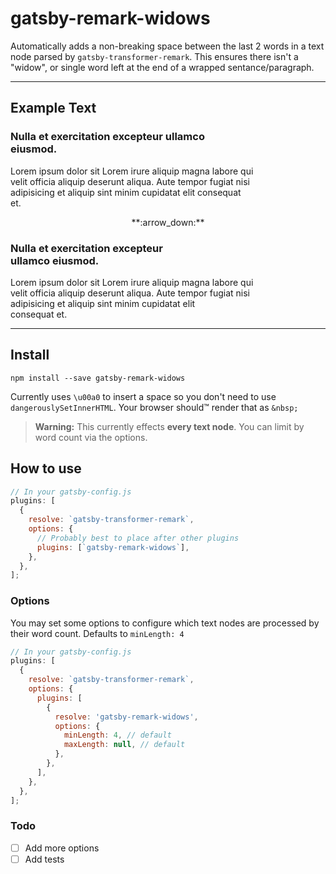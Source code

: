 # gatsby-remark-widows

Automatically adds a non-breaking space between the last 2 words in a text node parsed by `gatsby-transformer-remark`. This ensures there isn't a "widow", or single word left at the end of a wrapped sentance/paragraph.

---

## Example Text

### Nulla et exercitation excepteur ullamco <br/>eiusmod.

Lorem ipsum dolor sit Lorem irure aliquip magna labore qui<br/>velit officia aliquip deserunt aliqua. Aute tempor fugiat nisi<br/>adipisicing et aliquip sint minim cupidatat elit consequat<br/>et.

<p align="center">
**:arrow_down:**
</p>

### Nulla et exercitation excepteur<br/>ullamco eiusmod.

Lorem ipsum dolor sit Lorem irure aliquip magna labore qui<br/>velit officia aliquip deserunt aliqua. Aute tempor fugiat nisi<br/>adipisicing et aliquip sint minim cupidatat elit<br/>consequat et.

---

## Install

`npm install --save gatsby-remark-widows`

Currently uses `\u00a0` to insert a space so you don't need to use `dangerouslySetInnerHTML`. Your browser should™ render that as `&nbsp;`

> **Warning:** This currently effects **every text node**. You can limit by word count via the options.

## How to use

```javascript
// In your gatsby-config.js
plugins: [
  {
    resolve: `gatsby-transformer-remark`,
    options: {
      // Probably best to place after other plugins
      plugins: [`gatsby-remark-widows`],
    },
  },
];
```

### Options

You may set some options to configure which text nodes are processed by their word count. Defaults to `minLength: 4`

```javascript
// In your gatsby-config.js
plugins: [
  {
    resolve: `gatsby-transformer-remark`,
    options: {
      plugins: [
        {
          resolve: 'gatsby-remark-widows',
          options: {
            minLength: 4, // default
            maxLength: null, // default
          },
        },
      ],
    },
  },
];
```

### Todo

* [ ] Add more options
* [ ] Add tests
